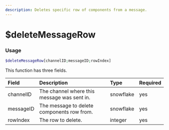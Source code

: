 ```yaml
---
description: Deletes specific row of components from a message.
---
```

# $deleteMessageRow
### Usage
```php
$deleteMessageRow[channelID;messageID;rowIndex]
```

This function has three fields.

| Field | Description | Type | Required |
| :--- | :--- | :--- | :--- |
| channelID | The channel where this message was sent in. | snowflake | yes |
| messageID | The message to delete components row from. | snowflake | yes |
| rowIndex | The row to delete. | integer | yes |
